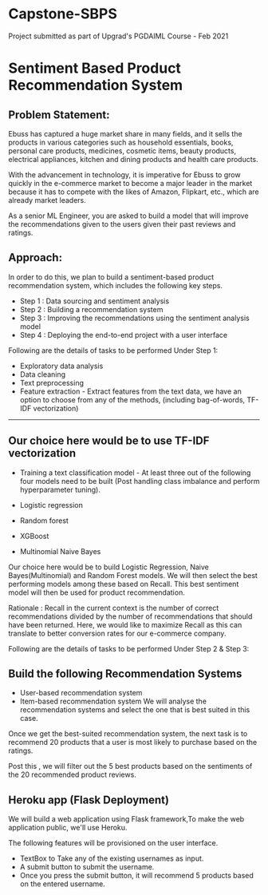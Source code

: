 # Capstone-SBPS
Project submitted as part of Upgrad's PGDAIML Course - Feb 2021

# Sentiment Based Product Recommendation System

## Problem Statement:
Ebuss has captured a huge market share in many fields, and it sells the products in various categories such as household essentials, books, personal care products, medicines, cosmetic items, beauty products, electrical appliances, kitchen and dining products and health care products.

With the advancement in technology, it is imperative for Ebuss to grow quickly in the e-commerce market to become a major leader in the market because it has to compete with the likes of Amazon, Flipkart, etc., which are already market leaders.

As a senior ML Engineer, you are asked to build a model that will improve the recommendations given to the users given their past reviews and ratings.

## Approach:
In order to do this, we plan to build a sentiment-based product recommendation system, which includes the following key steps.

* Step 1 : Data sourcing and sentiment analysis
* Step 2 : Building a recommendation system
* Step 3 : Improving the recommendations using the sentiment analysis model
* Step 4 : Deploying the end-to-end project with a user interface

Following are the details of tasks to be performed Under Step 1:

* Exploratory data analysis
* Data cleaning
* Text preprocessing
* Feature extraction - Extract features from the text data, we have an option to choose from any of the methods, (including bag-of-words, 
TF-IDF vectorization)

---------
Our choice here would be to use TF-IDF vectorization
---------

* Training a text classification model - At least three out of the following four models need to be built (Post handling class imbalance and perform hyperparameter tuning).

* Logistic regression
* Random forest
* XGBoost
* Multinomial Naive Bayes

Our choice here would be to build Logistic Regression, Naive Bayes(Multinomial) and Random Forest models. We will then select the best performing models among these based on Recall. This best sentiment model will then be used for product recommendation.

Rationale : Recall in the current context is the number of correct recommendations divided by the number of recommendations that should have been returned. Here, we would like to maximize Recall as this can translate to better conversion rates for our e-commerce company.

Following are the details of tasks to be performed Under Step 2 & Step 3:

## Build the following Recommendation Systems

* User-based recommendation system
* Item-based recommendation system
We will analyse the recommendation systems and select the one that is best suited in this case.

Once we get the best-suited recommendation system, the next task is to recommend 20 products that a user is most likely to purchase based on the ratings.

Post this , we will filter out the 5 best products based on the sentiments of the 20 recommended product reviews.


## Heroku app (Flask Deployment)
We will build a web application using Flask framework,To make the web application public, we'll use Heroku.

The following features will be provisioned on the user interface.

* TextBox to Take any of the existing usernames as input.
* A submit button to submit the username.
* Once you press the submit button, it will recommend 5 products based on the entered username.
